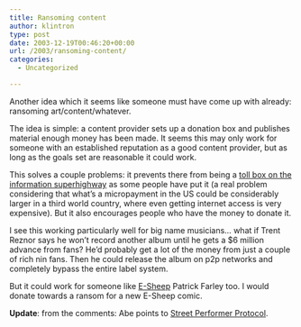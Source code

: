 ```yaml
---
title: Ransoming content
author: klintron
type: post
date: 2003-12-19T00:46:20+00:00
url: /2003/ransoming-content/
categories:
  - Uncategorized

---
```

Another idea which it seems like someone must have come up with already: ransoming art/content/whatever.

The idea is simple: a content provider sets up a donation box and publishes material enough money has been made. It seems this may only work for someone with an established reputation as a good content provider, but as long as the goals set are reasonable it could work.

This solves a couple problems: it prevents there from being a [toll box on the information superhighway][1] as some people have put it (a real problem considering that what&#8217;s a micropayment in the US could be considerably larger in a third world country, where even getting internet access is very expensive). But it also encourages people who have the money to donate it.

I see this working particularly well for big name musicians&#8230; what if Trent Reznor says he won&#8217;t record another album until he gets a $6 million advance from fans? He&#8217;d probably get a lot of the money from just a couple of rich nin fans. Then he could release the album on p2p networks and completely bypass the entire label system.

But it could work for someone like [E-Sheep][2] Patrick Farley too. I would donate towards a ransom for a new E-Sheep comic.

**Update**: from the comments: Abe points to [Street Performer Protocol][3].

 [1]: https://web.archive.org/web/20030825193049/http://www.marginwalker.org/index.php?itemid=95&catid=13
 [2]: http://www.e-sheep.com
 [3]: https://web.archive.org/web/20000815072532/http://www.firstmonday.dk/issues/issue4_6/kelsey/